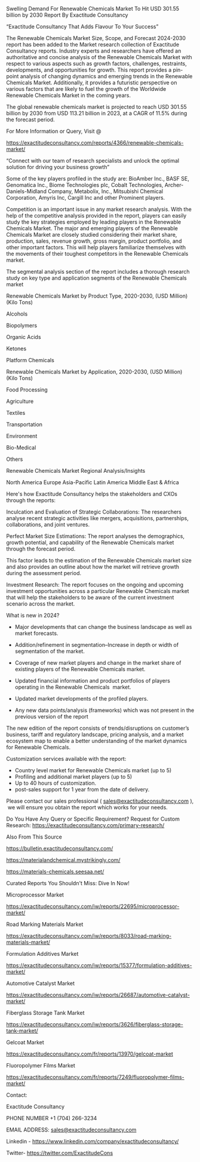 Swelling Demand For Renewable Chemicals Market To Hit USD 301.55 billion by 2030 Report By Exactitude Consultancy

“Exactitude Consultancy That Adds Flavour To Your Success”

The Renewable Chemicals Market Size, Scope, and Forecast 2024-2030 report has been added to the Market research collection of Exactitude Consultancy reports. Industry experts and researchers have offered an authoritative and concise analysis of the Renewable Chemicals Market with respect to various aspects such as growth factors, challenges, restraints, developments, and opportunities for growth. This report provides a pin-point analysis of changing dynamics and emerging trends in the Renewable Chemicals Market. Additionally, it provides a futuristic perspective on various factors that are likely to fuel the growth of the Worldwide Renewable Chemicals Market in the coming years.

The global renewable chemicals market is projected to reach USD 301.55 billion by 2030 from USD 113.21 billion in 2023, at a CAGR of 11.5% during the forecast period.

For More Information or Query, Visit @

https://exactitudeconsultancy.com/reports/4366/renewable-chemicals-market/

“Connect with our team of research specialists and unlock the optimal solution for driving your business growth”

Some of the key players profiled in the study are: BioAmber Inc., BASF SE, Genomatica Inc., Biome Technologies plc, Cobalt Technologies, Archer-Daniels-Midland Company, Metabolix, Inc., Mitsubishi Chemical Corporation, Amyris Inc, Cargill Inc and other Prominent players.

Competition is an important issue in any market research analysis. With the help of the competitive analysis provided in the report, players can easily study the key strategies employed by leading players in the Renewable Chemicals Market. The major and emerging players of the Renewable Chemicals Market are closely studied considering their market share, production, sales, revenue growth, gross margin, product portfolio, and other important factors. This will help players familiarize themselves with the movements of their toughest competitors in the Renewable Chemicals market.

The segmental analysis section of the report includes a thorough research study on key type and application segments of the Renewable Chemicals market

Renewable Chemicals Market by Product Type, 2020-2030, (USD Million) (Kilo Tons)

Alcohols

Biopolymers

Organic Acids

Ketones

Platform Chemicals

Renewable Chemicals Market by Application, 2020-2030, (USD Million) (Kilo Tons)

Food Processing

Agriculture

Textiles

Transportation

Environment

Bio-Medical

Others

Renewable Chemicals Market Regional Analysis/Insights

North America
Europe
Asia-Pacific
Latin America
Middle East & Africa

Here's how Exactitude Consultancy helps the stakeholders and CXOs through the reports:

Inculcation and Evaluation of Strategic Collaborations: The researchers analyse recent strategic activities like mergers, acquisitions, partnerships, collaborations, and joint ventures.

Perfect Market Size Estimations: The report analyses the demographics, growth potential, and capability of the Renewable Chemicals market through the forecast period.

This factor leads to the estimation of the Renewable Chemicals market size and also provides an outline about how the market will retrieve growth during the assessment period.

Investment Research: The report focuses on the ongoing and upcoming investment opportunities across a particular Renewable Chemicals market that will help the stakeholders to be aware of the current investment scenario across the market.

What is new in 2024?

- Major developments that can change the business landscape as well as market forecasts.

- Addition/refinement in segmentation–Increase in depth or width of segmentation of the market.

- Coverage of new market players and change in the market share of existing players of the Renewable Chemicals market.

- Updated financial information and product portfolios of players operating in the Renewable Chemicals  market.

- Updated market developments of the profiled players.

- Any new data points/analysis (frameworks) which was not present in the previous version of the report

The new edition of the report consists of trends/disruptions on customer’s business, tariff and regulatory landscape, pricing analysis, and a market ecosystem map to enable a better understanding of the market dynamics for Renewable Chemicals.

Customization services available with the report:

- Country level market for Renewable Chemicals market (up to 5)
- Profiling and additional market players (up to 5)
- Up to 40 hours of customization.
- post-sales support for 1 year from the date of delivery.

Please contact our sales professional ( sales@exactitudeconsultancy.com ),  we will ensure you obtain the report which works for your needs.

Do You Have Any Query or Specific Requirement? Request for Custom Research: https://exactitudeconsultancy.com/primary-research/

Also From This Source

https://bulletin.exactitudeconsultancy.com/

https://materialandchemical.mystrikingly.com/

https://materials-chemicals.seesaa.net/

Curated Reports You Shouldn't Miss: Dive In Now!

Microprocessor Market

https://exactitudeconsultancy.com/iw/reports/22695/microprocessor-market/

Road Marking Materials Market

https://exactitudeconsultancy.com/iw/reports/8033/road-marking-materials-market/

Formulation Additives Market

https://exactitudeconsultancy.com/iw/reports/15377/formulation-additives-market/

Automotive Catalyst Market

https://exactitudeconsultancy.com/iw/reports/26687/automotive-catalyst-market/

Fiberglass Storage Tank Market

https://exactitudeconsultancy.com/iw/reports/3626/fiberglass-storage-tank-market/

Gelcoat Market

https://exactitudeconsultancy.com/fr/reports/13970/gelcoat-market

Fluoropolymer Films Market

https://exactitudeconsultancy.com/fr/reports/7249/fluoropolymer-films-market/

Contact:

Exactitude Consultancy

PHONE NUMBER +1 (704) 266-3234

EMAIL ADDRESS: sales@exactitudeconsultancy.com

Linkedin - https://www.linkedin.com/company/exactitudeconsultancy/

Twitter- https://twitter.com/ExactitudeCons


